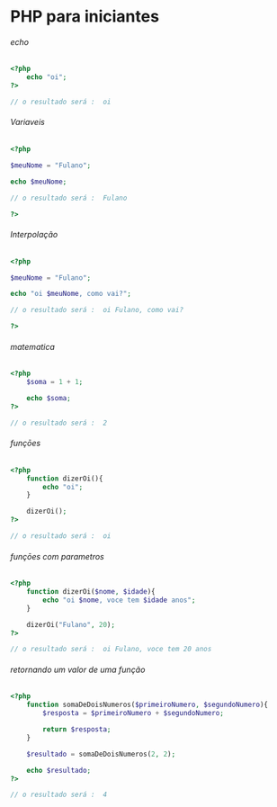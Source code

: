 # PHP para iniciantes


###### echo
```php
<?php
    echo "oi";
?>

// o resultado será :  oi

```


###### Variaveis
```php
<?php

$meuNome = "Fulano";

echo $meuNome; 

// o resultado será :  Fulano

?>
```

###### Interpolação
```php
<?php

$meuNome = "Fulano";

echo "oi $meuNome, como vai?"; 

// o resultado será :  oi Fulano, como vai?

?>
```

###### matematica
```php
<?php
    $soma = 1 + 1;

    echo $soma;
?>

// o resultado será :  2

```


###### funçōes
```php
<?php
    function dizerOi(){
        echo "oi";
    }

    dizerOi();
?>

// o resultado será :  oi

```


###### funçōes com parametros
```php
<?php
    function dizerOi($nome, $idade){
        echo "oi $nome, voce tem $idade anos";
    }

    dizerOi("Fulano", 20);
?>

// o resultado será :  oi Fulano, voce tem 20 anos

```


###### retornando um valor de uma função
```php
<?php
    function somaDeDoisNumeros($primeiroNumero, $segundoNumero){
        $resposta = $primeiroNumero + $segundoNumero;

        return $resposta;
    }

    $resultado = somaDeDoisNumeros(2, 2);

    echo $resultado;
?>

// o resultado será :  4

```
